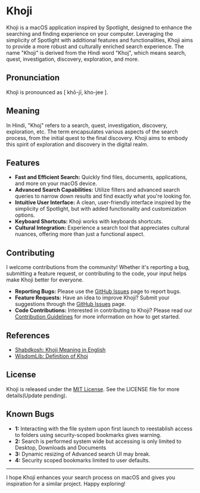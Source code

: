 # Khoji

Khoji is a macOS application inspired by Spotlight, designed to enhance the searching and finding experience on your computer. Leveraging the simplicity of Spotlight with additional features and functionalities, Khoji aims to provide a more robust and culturally enriched search experience. The name "Khoji" is derived from the Hindi word "Khoj", which means search, quest, investigation, discovery, exploration, and more.

## Pronunciation

Khoji is pronounced as [ khō-jī, kho-jee ].

## Meaning

In Hindi, "Khoj" refers to a search, quest, investigation, discovery, exploration, etc. The term encapsulates various aspects of the search process, from the initial quest to the final discovery. Khoji aims to embody this spirit of exploration and discovery in the digital realm.

## Features

- **Fast and Efficient Search:** Quickly find files, documents, applications, and more on your macOS device.
- **Advanced Search Capabilities:** Utilize filters and advanced search queries to narrow down results and find exactly what you're looking for.
- **Intuitive User Interface:** A clean, user-friendly interface inspired by the simplicity of Spotlight, but with added functionality and customization options.
- **Keyboard Shortcuts:** Khoji works with keyboards shortcuts.
- **Cultural Integration:** Experience a search tool that appreciates cultural nuances, offering more than just a functional aspect.

## Contributing

I welcome contributions from the community! Whether it's reporting a bug, submitting a feature request, or contributing to the code, your input helps make Khoji better for everyone.

- **Reporting Bugs:** Please use the [GitHub Issues](https://github.com/MF-Satti/Khoji/issues) page to report bugs.
- **Feature Requests:** Have an idea to improve Khoji? Submit your suggestions through the [GitHub Issues](https://github.com/MF-Satti/Khoji/issues) page.
- **Code Contributions:** Interested in contributing to Khoji? Please read our [Contribution Guidelines](#) for more information on how to get started.

## References

- [Shabdkosh: Khoji Meaning in English](https://www.shabdkosh.com/dictionary/hindi-english/khoji/khoji-meaning-in-english)
- [WisdomLib: Definition of Khoj](https://www.wisdomlib.org/definition/khoj)

## License

Khoji is released under the [MIT License](https://en.wikipedia.org/wiki/MIT_License). See the LICENSE file for more details(Update pending).

## Known Bugs

- **1:** Interacting with the file system upon first launch to reestablish access to folders using security-scoped bookmarks gives warning.
- **2:** Search is performed system wide but accessing is only limited to Desktop, Downloads and Documents
- **3:** Dynamic resizing of Advanced search UI may break.
- **4:** Security scoped bookmarks limited to user defaults.

---

I hope Khoji enhances your search process on macOS and gives you inspiration for a similar project. Happy exploring!
